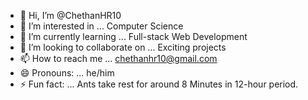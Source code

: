 - 👋 Hi, I’m @ChethanHR10
- 👀 I’m interested in ... Computer Science
- 🌱 I’m currently learning ... Full-stack Web Development
- 💞️ I’m looking to collaborate on ... Exciting projects
- 📫 How to reach me ... chethanhr10@gmail.com
- 😄 Pronouns: ... he/him
- ⚡ Fun fact: ... Ants take rest for around 8 Minutes in 12-hour period.

<!---
ChethanHR10/ChethanHR10 is a ✨ special ✨ repository because its `README.md` (this file) appears on your GitHub profile.
You can click the Preview link to take a look at your changes.
--->
